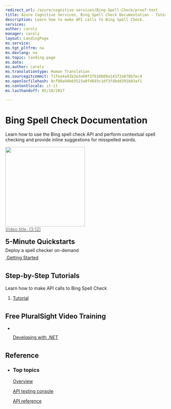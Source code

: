 ```yaml
---
redirect_url: /azure/cognitive-services/Bing-Spell-Check/proof-text
title: Azure Cognitive Services, Bing Spell Check Documentation - Tutorials, API Reference | Microsoft Docs
description: Learn how to make API calls to Bing Spell Check.
services: 
author: carolz
manager: carolz
layout: LandingPage
ms.service: 
ms.tgt_pltfrm: na
ms.devlang: na
ms.topic: landing-page
ms.date: 
ms.author: carolz
ms.translationtype: Human Translation
ms.sourcegitcommit: 71fea4a41b2e3a60f2f610609a14372e678b7ec4
ms.openlocfilehash: 8cf08a94b03523a0f4693c1df3fdbdd391b03af1
ms.contentlocale: it-it
ms.lasthandoff: 05/10/2017

---
```

<div class="content">
    <h1>Bing Spell Check Documentation</h1>
    <div class="introHolder" style="justify-content: space-between;">
        <div class="intro" style="min-width: 200px">
            <p>Learn how to use the Bing spell check API and perform contextual spell checking  and provide inline suggestions for misspelled words.</p>
        </div>
        <a href="#">
            <div class="calloutHolder" style="max-width: 250px">
                <div>
                    <img src="../../sql-database/media/index/create-sql-database-on-azure.png" style="width: 250px;" />
                </div>
                <div>
                    <p style="margin-top: 0; color: #6e6e6e">Video title. (3:12)</p>
                </div>
            </div>
        </a>
    </div>
<h2 style="margin-top: 18px; margin-bottom: 0px;">5-Minute Quickstarts</h2>
<p style="margin-top: 6px; margin-bottom: 6px;">Deploy a spell checker on-demand</p>
<div class="ico48Case">
    <div class="ico48Link">
        <a href="https://msdn.microsoft.com/en-US/library/mt712546.aspx">
            <img src="https://docs.microsoft.com/media/common/quickstart.svg" alt="">
            <span>Getting Started</span>
        </a>
    </div>
</div>

<h2 style="margin-top: 36px">Step-by-Step Tutorials</h2>
<p>Learn how to make API calls to Bing Spell Check</p>
<ol>
    <li><a href="#">Tutorial</a></li>
</ol>

<h2 style="margin-top: 36px">Free PluralSight Video Training</h2>
<ul class="panelContent cardsW">
    <li style="flex: 0 1 25%">
        <a href="https://www.pluralsight.com/courses/developing-dotnet-microsoft-azure-getting-started?twoid=d6abac77-7dcc-4d33-9e03-f85e78989f02"> 
            <div class="cardSize">
                <div class="cardPadding">
                    <div class="card">
                       <div class="cardImageOuter">
                            <div class="cardImage">
                                <img style="max-width: 100%" alt="" src="../../sql-database/media/index/video-training-dotnet.png" data-linktype="external">
                            </div>
                        </div>
                        <div class="cardText">
                            <p>Developing with .NET</p>
                        </div>
                    </div>
                </div>
            </div>
        </a>
    </li>
</ul>

<h2 style="margin-top: 36px">Reference</h2>
<ul class="panelContent cardsW">
    <li>
        <div class="cardSize">
            <div class="cardPadding">
                <div class="card">
                    <div class="cardText">
                        <h3>Top topics</h3>
                        <p><a href="/azure/cognitive-services/bing-spell-check/home">Overview</a></p>
                        <p><a href="https://dev.cognitive.microsoft.com/docs/services/56b43f3ccf5ff8098cef3809/operations/56b440d2cf5ff8098cef380b/console">API testing console</a></p>
                        <p><a href="https://msdn.microsoft.com/library/mt711410.aspx">API reference</a></p>
                    </div>
                </div>
            </div>
        </div>
    </li>
</ul>
</div>

